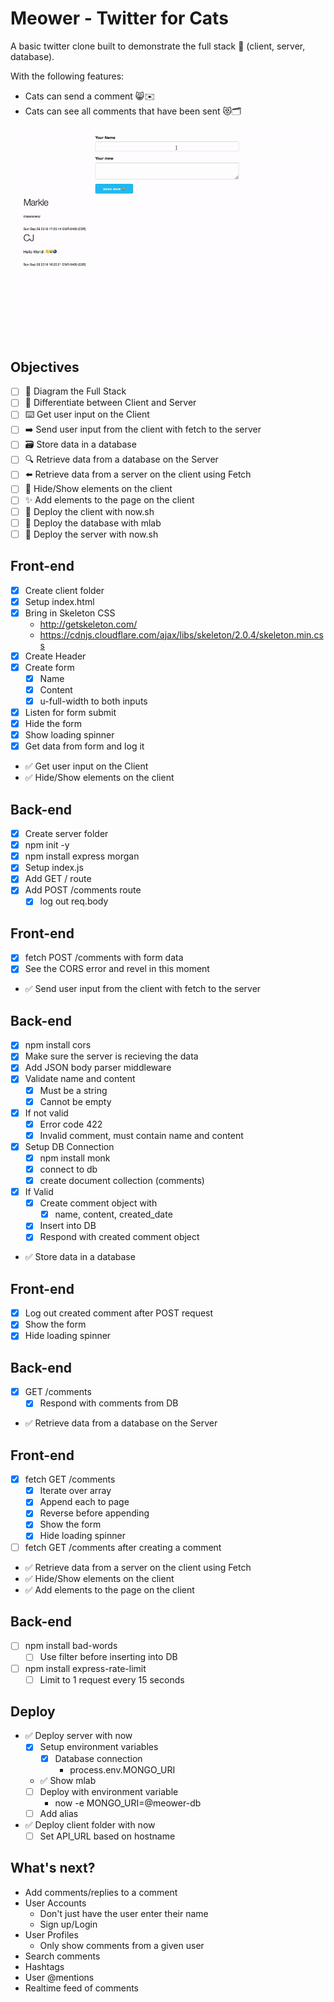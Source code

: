 # Meower - Twitter for Cats

A basic twitter clone built to demonstrate the full stack 🥞 (client, server, database).

With the following features:

* Cats can send a comment 😸✉️
* Cats can see all comments that have been sent 😻🗂

![example-site](example-site.gif)

## Objectives

* [ ] 📝 Diagram the Full Stack
* [ ] 🔎 Differentiate between Client and Server
* [ ] ⌨️ Get user input on the Client
* [ ] ➡️ Send user input from the client with fetch to the server
* [ ] 🗃 Store data in a database
* [ ] 🔍 Retrieve data from a database on the Server
* [ ] ⬅️ Retrieve data from a server on the client using Fetch
* [ ] 🙈 Hide/Show elements on the client
* [ ] ✨ Add elements to the page on the client
* [ ] 🚀 Deploy the client with now.sh
* [ ] 🚀 Deploy the database with mlab
* [ ] 🚀 Deploy the server with now.sh

## Front-end

* [x] Create client folder
* [x] Setup index.html
* [x] Bring in Skeleton CSS
  * http://getskeleton.com/
  * https://cdnjs.cloudflare.com/ajax/libs/skeleton/2.0.4/skeleton.min.css
* [x] Create Header
* [x] Create form
  * [x] Name
  * [x] Content
  * [x] u-full-width to both inputs
* [x] Listen for form submit
* [x] Hide the form
* [x] Show loading spinner
* [x] Get data from form and log it
* ✅ Get user input on the Client
* ✅ Hide/Show elements on the client

## Back-end

* [x] Create server folder
* [x] npm init -y
* [x] npm install express morgan
* [x] Setup index.js
* [x] Add GET / route
* [x] Add POST /comments route
  * [x] log out req.body

## Front-end

* [x] fetch POST /comments with form data
* [x] See the CORS error and revel in this moment
* ✅ Send user input from the client with fetch to the server

## Back-end

* [x] npm install cors
* [x] Make sure the server is recieving the data
* [x] Add JSON body parser middleware
* [x] Validate name and content
  * [x] Must be a string
  * [x] Cannot be empty
* [x] If not valid
  * [x] Error code 422
  * [x] Invalid comment, must contain name and content
* [x] Setup DB Connection
  * [x] npm install monk
  * [x] connect to db
  * [x] create document collection (comments)
* [x] If Valid
  * [x] Create comment object with
    * [x] name, content, created_date
  * [x] Insert into DB
  * [x] Respond with created comment object
* ✅ Store data in a database

## Front-end

* [x] Log out created comment after POST request
* [x] Show the form
* [x] Hide loading spinner

## Back-end

* [x] GET /comments
  * [x] Respond with comments from DB
* ✅ Retrieve data from a database on the Server

## Front-end

* [x] fetch GET /comments
  * [x] Iterate over array
  * [x] Append each to page
  * [x] Reverse before appending
  * [x] Show the form
  * [x] Hide loading spinner
* [ ] fetch GET /comments after creating a comment
* ✅ Retrieve data from a server on the client using Fetch
* ✅ Hide/Show elements on the client
* ✅ Add elements to the page on the client

## Back-end

* [ ] npm install bad-words
  * [ ] Use filter before inserting into DB
* [ ] npm install express-rate-limit
  * [ ] Limit to 1 request every 15 seconds

## Deploy

* ✅ Deploy server with now
  * [x] Setup environment variables
    * [x] Database connection
      * process.env.MONGO_URI
  * ✅ Show mlab
  * [ ] Deploy with environment variable
    * now -e MONGO_URI=@meower-db
  * [ ] Add alias
* ✅ Deploy client folder with now
  * [ ] Set API_URL based on hostname

## What's next?

* Add comments/replies to a comment
* User Accounts
  * Don't just have the user enter their name
  * Sign up/Login
* User Profiles
  - Only show comments from a given user
* Search comments
* Hashtags
* User @mentions
* Realtime feed of comments
